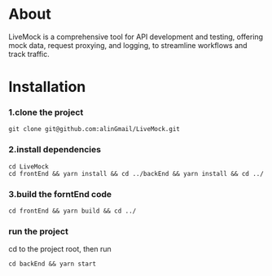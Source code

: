 # About
LiveMock is a comprehensive tool for API development and testing, offering mock data, request proxying, and logging, to streamline workflows and track traffic.

# Installation
### 1.clone the project
```
git clone git@github.com:alinGmail/LiveMock.git
```

### 2.install dependencies
```
cd LiveMock
cd frontEnd && yarn install && cd ../backEnd && yarn install && cd ../
```


### 3.build the forntEnd code
```
cd frontEnd && yarn build && cd ../
```

### run the project
cd to the project root, then run
```
cd backEnd && yarn start
```
